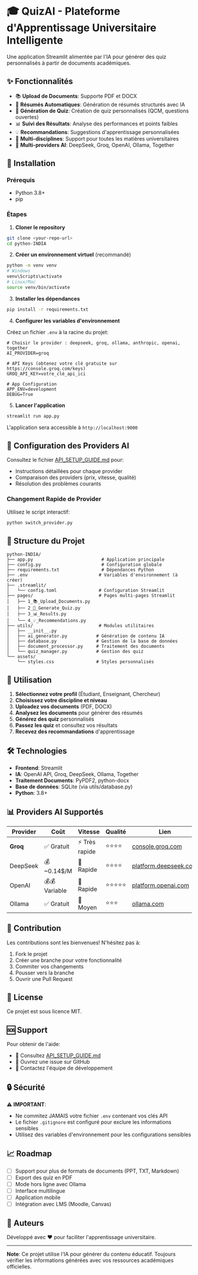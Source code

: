 # 🎓 QuizAI - Plateforme d'Apprentissage Universitaire Intelligente

Une application Streamlit alimentée par l'IA pour générer des quiz personnalisés à partir de documents académiques.

## ✨ Fonctionnalités

- 📚 **Upload de Documents**: Supporte PDF et DOCX
- 🤖 **Résumés Automatiques**: Génération de résumés structurés avec IA
- 📝 **Génération de Quiz**: Création de quiz personnalisés (QCM, questions ouvertes)
- 📊 **Suivi des Résultats**: Analyse des performances et points faibles
- 💡 **Recommandations**: Suggestions d'apprentissage personnalisées
- 🎯 **Multi-disciplines**: Support pour toutes les matières universitaires
- 🔄 **Multi-providers AI**: DeepSeek, Groq, OpenAI, Ollama, Together

## 🚀 Installation

### Prérequis
- Python 3.8+
- pip

### Étapes

1. **Cloner le repository**
```bash
git clone <your-repo-url>
cd python-INDIA
```

2. **Créer un environnement virtuel** (recommandé)
```bash
python -m venv venv
# Windows
venv\Scripts\activate
# Linux/Mac
source venv/bin/activate
```

3. **Installer les dépendances**
```bash
pip install -r requirements.txt
```

4. **Configurer les variables d'environnement**

Créez un fichier `.env` à la racine du projet:

```env
# Choisir le provider : deepseek, groq, ollama, anthropic, openai, together
AI_PROVIDER=groq

# API Keys (obtenez votre clé gratuite sur https://console.groq.com/keys)
GROQ_API_KEY=votre_clé_api_ici

# App Configuration
APP_ENV=development
DEBUG=True
```

5. **Lancer l'application**
```bash
streamlit run app.py
```

L'application sera accessible à `http://localhost:9000`

## 🔑 Configuration des Providers AI

Consultez le fichier [API_SETUP_GUIDE.md](API_SETUP_GUIDE.md) pour:
- Instructions détaillées pour chaque provider
- Comparaison des providers (prix, vitesse, qualité)
- Résolution des problèmes courants

### Changement Rapide de Provider

Utilisez le script interactif:
```bash
python switch_provider.py
```

## 📁 Structure du Projet

```
python-INDIA/
├── app.py                          # Application principale
├── config.py                       # Configuration globale
├── requirements.txt                # Dépendances Python
├── .env                           # Variables d'environnement (à créer)
├── .streamlit/
│   └── config.toml                # Configuration Streamlit
├── pages/                         # Pages multi-pages Streamlit
│   ├── 1_📚_Upload_Documents.py
│   ├── 2_📝_Generate_Quiz.py
│   ├── 3_📊_Results.py
│   └── 4_💡_Recommendations.py
├── utils/                         # Modules utilitaires
│   ├── __init__.py
│   ├── ai_generator.py           # Génération de contenu IA
│   ├── database.py               # Gestion de la base de données
│   ├── document_processor.py     # Traitement des documents
│   └── quiz_manager.py           # Gestion des quiz
└── assets/
    └── styles.css                # Styles personnalisés
```

## 🎯 Utilisation

1. **Sélectionnez votre profil** (Étudiant, Enseignant, Chercheur)
2. **Choisissez votre discipline et niveau**
3. **Uploadez vos documents** (PDF, DOCX)
4. **Analysez les documents** pour générer des résumés
5. **Générez des quiz** personnalisés
6. **Passez les quiz** et consultez vos résultats
7. **Recevez des recommandations** d'apprentissage

## 🛠️ Technologies

- **Frontend**: Streamlit
- **IA**: OpenAI API, Groq, DeepSeek, Ollama, Together
- **Traitement Documents**: PyPDF2, python-docx
- **Base de données**: SQLite (via utils/database.py)
- **Python**: 3.8+

## 📊 Providers AI Supportés

| Provider | Coût | Vitesse | Qualité | Lien |
|----------|------|---------|---------|------|
| **Groq** | ✅ Gratuit | ⚡ Très rapide | ⭐⭐⭐⭐ | [console.groq.com](https://console.groq.com) |
| DeepSeek | 💰 ~0.14$/M | 🚀 Rapide | ⭐⭐⭐⭐ | [platform.deepseek.com](https://platform.deepseek.com) |
| OpenAI | 💰💰 Variable | 🚀 Rapide | ⭐⭐⭐⭐⭐ | [platform.openai.com](https://platform.openai.com) |
| Ollama | ✅ Gratuit | 🐌 Moyen | ⭐⭐⭐ | [ollama.com](https://ollama.com) |

## 🤝 Contribution

Les contributions sont les bienvenues! N'hésitez pas à:
1. Fork le projet
2. Créer une branche pour votre fonctionnalité
3. Commiter vos changements
4. Pousser vers la branche
5. Ouvrir une Pull Request

## 📝 License

Ce projet est sous licence MIT.

## 🆘 Support

Pour obtenir de l'aide:
- 📖 Consultez [API_SETUP_GUIDE.md](API_SETUP_GUIDE.md)
- 🐛 Ouvrez une issue sur GitHub
- 💬 Contactez l'équipe de développement

## 🔒 Sécurité

⚠️ **IMPORTANT**: 
- Ne commitez JAMAIS votre fichier `.env` contenant vos clés API
- Le fichier `.gitignore` est configuré pour exclure les informations sensibles
- Utilisez des variables d'environnement pour les configurations sensibles

## 📈 Roadmap

- [ ] Support pour plus de formats de documents (PPT, TXT, Markdown)
- [ ] Export des quiz en PDF
- [ ] Mode hors ligne avec Ollama
- [ ] Interface multilingue
- [ ] Application mobile
- [ ] Intégration avec LMS (Moodle, Canvas)

## 👥 Auteurs

Développé avec ❤️ pour faciliter l'apprentissage universitaire.

---

**Note**: Ce projet utilise l'IA pour générer du contenu éducatif. Toujours vérifier les informations générées avec vos ressources académiques officielles.
